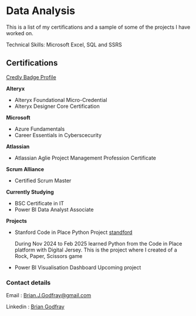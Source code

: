 # Data Analysis

This is a list of my certifications and a sample of some of the projects I have worked on.

Technical Skills: Microsoft Excel, SQL and SSRS

## Certifications 
[Credly Badge Profile](https://www.credly.com/users/brian-godfray)

**Alteryx**
- Alteryx Foundational Micro-Credential
- Alteryx Designer Core Certification

**Microsoft**
- Azure Fundamentals
- Career Essentials in Cyberscecurity

**Atlassian**
- Atlassian Aglie Project Management Profession Certificate

**Scrum Alliance**
- Certified Scrum Master
  
**Currently Studying**
- BSC Certificate in IT
- Power BI Data Analyst Associate

**Projects**
- Stanford Code in Place Python Project [standford](/asset/stanford.png)
  
  During Nov 2024 to Feb 2025 learned Python from the Code in Place platform with Digital Jersey.
  This is the project where I created of a Rock, Paper, Scissors game
- Power BI Visualisation Dashboard
  Upcoming project

### Contact details
Email : [Brian.J.Godfray@gmail.com](brian.j.godfray+data@gmail.com)

Linkedin : [Brian Godfray](https://www.linkedin.com/in/brian-godfray-115743b2/)

